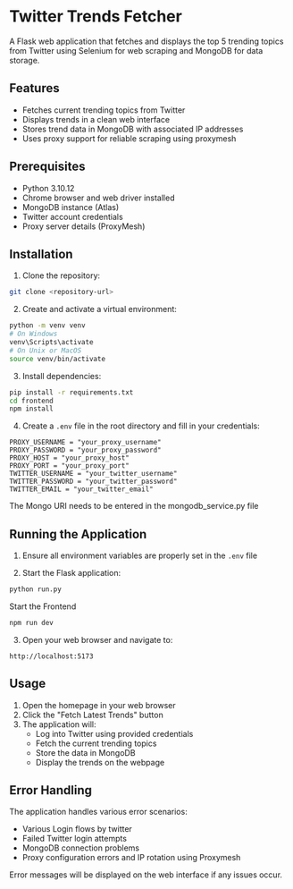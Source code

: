 # Twitter Trends Fetcher

A Flask web application that fetches and displays the top 5 trending topics from Twitter using Selenium for web scraping and MongoDB for data storage.

## Features

- Fetches current trending topics from Twitter
- Displays trends in a clean web interface
- Stores trend data in MongoDB with associated IP addresses
- Uses proxy support for reliable scraping using proxymesh

## Prerequisites

- Python 3.10.12
- Chrome browser and web driver installed
- MongoDB instance (Atlas)
- Twitter account credentials
- Proxy server details (ProxyMesh)

## Installation

1. Clone the repository:

```bash
git clone <repository-url>
```

2. Create and activate a virtual environment:

```bash
python -m venv venv
# On Windows
venv\Scripts\activate
# On Unix or MacOS
source venv/bin/activate
```

3. Install dependencies:

```bash
pip install -r requirements.txt
cd frontend
npm install
```

4. Create a `.env` file in the root directory and fill in your credentials:

```plaintext
PROXY_USERNAME = "your_proxy_username"
PROXY_PASSWORD = "your_proxy_password"
PROXY_HOST = "your_proxy_host"
PROXY_PORT = "your_proxy_port"
TWITTER_USERNAME = "your_twitter_username"
TWITTER_PASSWORD = "your_twitter_password"
TWITTER_EMAIL = "your_twitter_email"
```
The Mongo URI needs to be entered in the mongodb_service.py file

## Running the Application

1. Ensure all environment variables are properly set in the `.env` file

2. Start the Flask application:

```bash
python run.py
```

   Start the Frontend

```bash
npm run dev
```

3. Open your web browser and navigate to:

```
http://localhost:5173
```

## Usage

1. Open the homepage in your web browser
2. Click the "Fetch Latest Trends" button
3. The application will:
   - Log into Twitter using provided credentials
   - Fetch the current trending topics
   - Store the data in MongoDB
   - Display the trends on the webpage

## Error Handling

The application handles various error scenarios:

- Various Login flows by twitter
- Failed Twitter login attempts
- MongoDB connection problems
- Proxy configuration errors and IP rotation using Proxymesh

Error messages will be displayed on the web interface if any issues occur.
